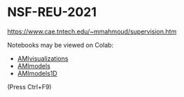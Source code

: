 # NSF-REU-2021

https://www.cae.tntech.edu/~mmahmoud/supervision.htm

Notebooks may be viewed on Colab:
- [AMIvisualizations](https://colab.research.google.com/github/MayCXC/NSF-REU-2021/blob/main/AMIvisualizations.ipynb)
- [AMImodels](https://colab.research.google.com/github/MayCXC/NSF-REU-2021/blob/main/AMImodels.ipynb)
- [AMImodels1D](https://colab.research.google.com/github/MayCXC/NSF-REU-2021/blob/main/AMImodels1D.ipynb)

(Press Ctrl+F9)
